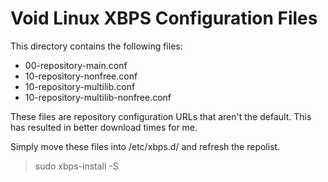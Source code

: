 # Void Linux XBPS Configuration Files

This directory contains the following files:
- 00-repository-main.conf
- 10-repository-nonfree.conf
- 10-repository-multilib.conf
- 10-repository-multilib-nonfree.conf

These files are repository configuration URLs that aren't the default.  This has resulted in better download times for me.

Simply move these files into /etc/xbps.d/ and refresh the repolist.
>sudo xbps-install -S